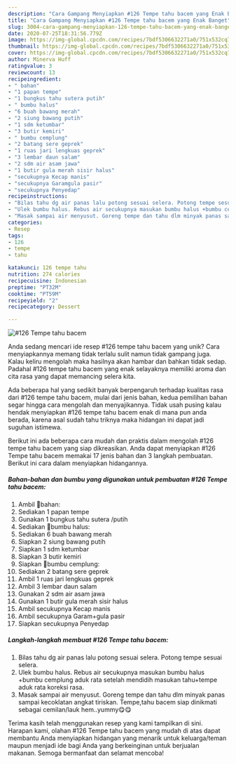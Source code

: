 ```yaml
---
description: "Cara Gampang Menyiapkan #126 Tempe tahu bacem yang Enak Banget"
title: "Cara Gampang Menyiapkan #126 Tempe tahu bacem yang Enak Banget"
slug: 3004-cara-gampang-menyiapkan-126-tempe-tahu-bacem-yang-enak-banget
date: 2020-07-25T18:31:56.779Z
image: https://img-global.cpcdn.com/recipes/7bdf5306632271a0/751x532cq70/126-tempe-tahu-bacem-foto-resep-utama.jpg
thumbnail: https://img-global.cpcdn.com/recipes/7bdf5306632271a0/751x532cq70/126-tempe-tahu-bacem-foto-resep-utama.jpg
cover: https://img-global.cpcdn.com/recipes/7bdf5306632271a0/751x532cq70/126-tempe-tahu-bacem-foto-resep-utama.jpg
author: Minerva Huff
ratingvalue: 3
reviewcount: 13
recipeingredient:
- " bahan"
- "1 papan tempe"
- "1 bungkus tahu sutera putih"
- " bumbu halus"
- "6 buah bawang merah"
- "2 siung bawang putih"
- "1 sdm ketumbar"
- "3 butir kemiri"
- " bumbu cemplung"
- "2 batang sere geprek"
- "1 ruas jari lengkuas geprek"
- "3 lembar daun salam"
- "2 sdm air asam jawa"
- "1 butir gula merah sisir halus"
- "secukupnya Kecap manis"
- "secukupnya Garamgula pasir"
- "secukupnya Penyedap"
recipeinstructions:
- "Bilas tahu dg air panas lalu potong sesuai selera. Potong tempe sesuai selera."
- "Ulek bumbu halus. Rebus air secukupnya masukan bumbu halus +bumbu cemplung aduk rata setelah mendidih masukan tahu+tempe aduk rata koreksi rasa."
- "Masak sampai air menyusut. Goreng tempe dan tahu dlm minyak panas sampai kecoklatan angkat tiriskan. Tempe,tahu bacem siap dinikmati sebagai cemilan/lauk hem..yummy😋😋"
categories:
- Resep
tags:
- 126
- tempe
- tahu

katakunci: 126 tempe tahu 
nutrition: 274 calories
recipecuisine: Indonesian
preptime: "PT32M"
cooktime: "PT59M"
recipeyield: "2"
recipecategory: Dessert

---
```



![#126 Tempe tahu bacem](https://img-global.cpcdn.com/recipes/7bdf5306632271a0/751x532cq70/126-tempe-tahu-bacem-foto-resep-utama.jpg)

Anda sedang mencari ide resep #126 tempe tahu bacem yang unik? Cara menyiapkannya memang tidak terlalu sulit namun tidak gampang juga. Kalau keliru mengolah maka hasilnya akan hambar dan bahkan tidak sedap. Padahal #126 tempe tahu bacem yang enak selayaknya memiliki aroma dan cita rasa yang dapat memancing selera kita.



Ada beberapa hal yang sedikit banyak berpengaruh terhadap kualitas rasa dari #126 tempe tahu bacem, mulai dari jenis bahan, kedua pemilihan bahan segar hingga cara mengolah dan menyajikannya. Tidak usah pusing kalau hendak menyiapkan #126 tempe tahu bacem enak di mana pun anda berada, karena asal sudah tahu triknya maka hidangan ini dapat jadi suguhan istimewa.


Berikut ini ada beberapa cara mudah dan praktis dalam mengolah #126 tempe tahu bacem yang siap dikreasikan. Anda dapat menyiapkan #126 Tempe tahu bacem memakai 17 jenis bahan dan 3 langkah pembuatan. Berikut ini cara dalam menyiapkan hidangannya.

<!--inarticleads1-->

##### Bahan-bahan dan bumbu yang digunakan untuk pembuatan #126 Tempe tahu bacem:

1. Ambil  🍒bahan:
1. Sediakan 1 papan tempe
1. Gunakan 1 bungkus tahu sutera /putih
1. Sediakan  🍒bumbu halus:
1. Sediakan 6 buah bawang merah
1. Siapkan 2 siung bawang putih
1. Siapkan 1 sdm ketumbar
1. Siapkan 3 butir kemiri
1. Siapkan  🍒bumbu cemplung:
1. Sediakan 2 batang sere geprek
1. Ambil 1 ruas jari lengkuas geprek
1. Ambil 3 lembar daun salam
1. Gunakan 2 sdm air asam jawa
1. Gunakan 1 butir gula merah sisir halus
1. Ambil secukupnya Kecap manis
1. Ambil secukupnya Garam+gula pasir
1. Siapkan secukupnya Penyedap




<!--inarticleads2-->

##### Langkah-langkah membuat #126 Tempe tahu bacem:

1. Bilas tahu dg air panas lalu potong sesuai selera. Potong tempe sesuai selera.
1. Ulek bumbu halus. Rebus air secukupnya masukan bumbu halus +bumbu cemplung aduk rata setelah mendidih masukan tahu+tempe aduk rata koreksi rasa.
1. Masak sampai air menyusut. Goreng tempe dan tahu dlm minyak panas sampai kecoklatan angkat tiriskan. Tempe,tahu bacem siap dinikmati sebagai cemilan/lauk hem..yummy😋😋




Terima kasih telah menggunakan resep yang kami tampilkan di sini. Harapan kami, olahan #126 Tempe tahu bacem yang mudah di atas dapat membantu Anda menyiapkan hidangan yang menarik untuk keluarga/teman maupun menjadi ide bagi Anda yang berkeinginan untuk berjualan makanan. Semoga bermanfaat dan selamat mencoba!
